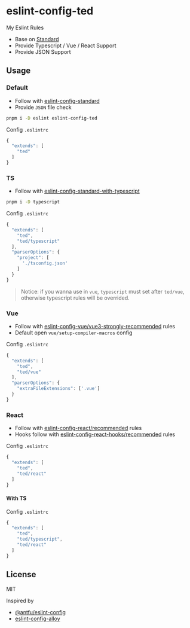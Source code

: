 # eslint-config-ted

My Eslint Rules

- Base on [Standard](https://github.com/standard/standard/blob/HEAD/docs/README-zhcn.md)
- Provide Typescript / Vue / React Support
- Provide JSON Support

## Usage

### Default

- Follow with [eslint-config-standard](https://www.npmjs.com/package/eslint-config-standard)
- Provide `JSON` file check

```bash
pnpm i -D eslint eslint-config-ted
```

Config `.eslintrc`
```js
{
  "extends": [
    "ted"
  ]
}
```

### TS

- Follow with [eslint-config-standard-with-typescript](https://www.npmjs.com/package/eslint-config-standard-with-typescript)

```bash
pnpm i -D typescript
```

Config `.eslintrc`

```js
{
  "extends": [
    "ted",
    "ted/typescript"
  ],
  "parserOptions": {
    "project": [
      './tsconfig.json'
    ]
  }
}
```
> Notice: if you wanna use in `vue`, `typescript` must set after `ted/vue`, otherwise typescript rules will be overrided.

### Vue

- Follow with [eslint-config-vue/vue3-strongly-recommended](https://eslint.vuejs.org/rules/#priority-b-strongly-recommended-improving-readability) rules
- Default open `vue/setup-compiler-macros` config


Config `.eslintrc`

```js
{
  "extends": [
    "ted",
    "ted/vue"
  ],
  "parserOptions": {
    "extraFileExtensions": ['.vue']
  }
}
```

### React

- Follow with [eslint-config-react/recommended](https://www.npmjs.com/package/eslint-plugin-react#recommended) rules
- Hooks follow with [eslint-config-react-hooks/recommended](https://github.com/facebook/react/tree/main/packages/eslint-plugin-react-hooks) rules

Config `.eslintrc`

```js
{
  "extends": [
    "ted",
    "ted/react"
  ]
}
```

#### With TS

Config `.eslintrc`
```js
{
  "extends": [
    "ted",
    "ted/typescript",
    "ted/react"
  ]
}
```

## License
MIT

Inspired by 
- [@antfu/eslint-config](https://github.com/antfu/eslint-config)
- [eslint-config-alloy](https://github.com/AlloyTeam/eslint-config-alloy)
